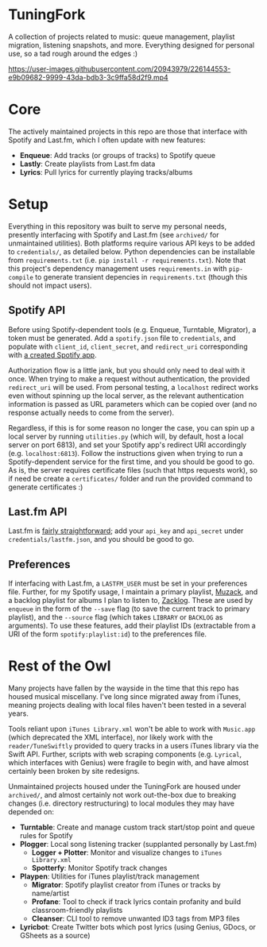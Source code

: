 # TuningFork

A collection of projects related to music: queue management, playlist migration, listening snapshots, and more. Everything designed for personal use, so a tad rough around the edges :)

https://user-images.githubusercontent.com/20943979/226144553-e9b09682-9999-43da-bdb3-3c9ffa58d2f9.mp4

# Core

The actively maintained projects in this repo are those that interface with Spotify and Last.fm, which I often update with new features:

- **Enqueue**: Add tracks (or groups of tracks) to Spotify queue
- **Lastly**: Create playlists from Last.fm data
- **Lyrics**: Pull lyrics for currently playing tracks/albums

# Setup

Everything in this repository was built to serve my personal needs, presently interfacing with Spotify and Last.fm (see `archived/` for unmaintained utilities). Both platforms require various API keys to be added to `credentials/`, as detailed below. Python dependencies can be installable from `requirements.txt` (i.e. `pip install -r requirements.txt`). Note that this project's dependency management uses `requirements.in` with `pip-compile` to generate transient depencies in `requirements.txt` (though this should not impact users).

## Spotify API

Before using Spotify-dependent tools (e.g. Enqueue, Turntable, Migrator), a token must be generated. Add a `spotify.json` file to `credentials`, and populate with `client_id`, `client_secret`, and `redirect_uri` corresponding with [a created Spotify app](https://developer.spotify.com/dashboard/). 

Authorization flow is a little jank, but you should only need to deal with it once. When trying to make a request without authentication, the provided `redirect_uri` will be used. From personal testing, a `localhost` redirect works even without spinning up the local server, as the relevant authentication information is passed as URL parameters which can be copied over (and no response actually needs to come from the server).

Regardless, if this is for some reason no longer the case, you can spin up a local server by running `utilities.py` (which will, by default, host a local server on port 6813), and set your Spotify app's redirect URI accordingly (e.g. `localhost:6813`). Follow the instructions given when trying to run a Spotify-dependent service for the first time, and you should be good to go. As is, the server requires certificate files (such that https requests work), so if need be create a `certificates/` folder and run the provided command to generate certificates :)

## Last.fm API

Last.fm is [fairly straightforward](https://www.last.fm/api/account/create); add your `api_key` and `api_secret` under `credentials/lastfm.json`, and you should be good to go.

## Preferences

If interfacing with Last.fm, a `LASTFM_USER` must be set in your preferences file. Further, for my Spotify usage, I maintain a primary playlist, [Muzack](https://open.spotify.com/playlist/2bQJC2lUa4pXkAt2qQejlx?si=d8f644fb726249ba), and a backlog playlist for albums I plan to listen to, [Zacklog](https://open.spotify.com/playlist/79mpaUsn0LPGUyCkBRnSgZ?si=7d8c16c7b73045d4). These are used by `enqueue` in the form of the `--save` flag (to save the current track to primary playlist), and the `--source` flag (which takes `LIBRARY` or `BACKLOG` as arguments). To use these features, add their playlist IDs (extractable from a URI of the form `spotify:playlist:id`) to the preferences file.

# Rest of the Owl

Many projects have fallen by the wayside in the time that this repo has housed musical miscellany. I've long since migrated away from iTunes, meaning projects dealing with local files haven't been tested in a several years. 

Tools reliant upon `iTunes Library.xml` won't be able to work with `Music.app` (which deprecated the XML interface), nor likely work with the `reader/TuneSwiftly` provided to query tracks in a users iTunes library via the Swift API. Further, scripts with web scraping components (e.g. `Lyrical`, which interfaces with Genius) were fragile to begin with, and have almost certainly been broken by site redesigns.

Unmaintained projects housed under the TuningFork are housed under `archived/`, and almost certainly not work out-the-box due to breaking changes (i.e. directory restructuring) to local modules they may have depended on:

- **Turntable**: Create and manage custom track start/stop point and queue rules for Spotify
- **Plogger**: Local song listening tracker (supplanted personally by Last.fm)
    - **Logger + Plotter**: Monitor and visualize changes to `iTunes Library.xml`
    - **Spotterfy**: Monitor Spotify track changes     
- **Playpen**: Utilities for iTunes playlist/track management
    - **Migrator**: Spotify playlist creator from iTunes or tracks by name/artist
    - **Profane**: Tool to check if track lyrics contain profanity and build classroom-friendly playlists
    - **Cleanser**: CLI tool to remove unwanted ID3 tags from MP3 files
- **Lyricbot**: Create Twitter bots which post lyrics (using Genius, GDocs, or GSheets as a source)
